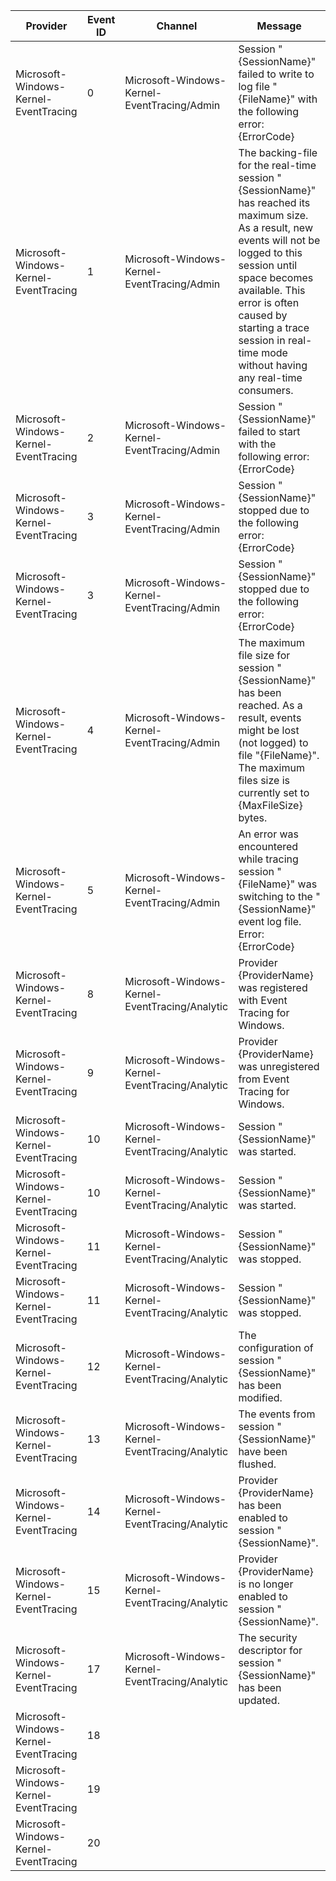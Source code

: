 Provider                               |  Event ID  |  Channel                                         |  Message
---------------------------------------|------------|--------------------------------------------------|-----------------------------------------------------------------------------------------------------------------------------------------------------------------------------------------------------------------------------------------------------------------------------------------------------
Microsoft-Windows-Kernel-EventTracing  |  0         |  Microsoft-Windows-Kernel-EventTracing/Admin     |  Session "{SessionName}" failed to write to log file "{FileName}" with the following error: {ErrorCode}
Microsoft-Windows-Kernel-EventTracing  |  1         |  Microsoft-Windows-Kernel-EventTracing/Admin     |  The backing-file for the real-time session "{SessionName}" has reached its maximum size. As a result, new events will not be logged to this session until space becomes available. This error is often caused by starting a trace session in real-time mode without having any real-time consumers.
Microsoft-Windows-Kernel-EventTracing  |  2         |  Microsoft-Windows-Kernel-EventTracing/Admin     |  Session "{SessionName}" failed to start with the following error: {ErrorCode}
Microsoft-Windows-Kernel-EventTracing  |  3         |  Microsoft-Windows-Kernel-EventTracing/Admin     |  Session "{SessionName}" stopped due to the following error: {ErrorCode}
Microsoft-Windows-Kernel-EventTracing  |  3         |  Microsoft-Windows-Kernel-EventTracing/Admin     |  Session "{SessionName}" stopped due to the following error: {ErrorCode}
Microsoft-Windows-Kernel-EventTracing  |  4         |  Microsoft-Windows-Kernel-EventTracing/Admin     |  The maximum file size for session "{SessionName}" has been reached. As a result, events might be lost (not logged) to file "{FileName}". The maximum files size is currently set to {MaxFileSize} bytes.
Microsoft-Windows-Kernel-EventTracing  |  5         |  Microsoft-Windows-Kernel-EventTracing/Admin     |  An error was encountered while tracing session "{FileName}" was switching to the "{SessionName}" event log file. Error: {ErrorCode}
Microsoft-Windows-Kernel-EventTracing  |  8         |  Microsoft-Windows-Kernel-EventTracing/Analytic  |  Provider {ProviderName} was registered with Event Tracing for Windows.
Microsoft-Windows-Kernel-EventTracing  |  9         |  Microsoft-Windows-Kernel-EventTracing/Analytic  |  Provider {ProviderName} was unregistered from Event Tracing for Windows.
Microsoft-Windows-Kernel-EventTracing  |  10        |  Microsoft-Windows-Kernel-EventTracing/Analytic  |  Session "{SessionName}" was started.
Microsoft-Windows-Kernel-EventTracing  |  10        |  Microsoft-Windows-Kernel-EventTracing/Analytic  |  Session "{SessionName}" was started.
Microsoft-Windows-Kernel-EventTracing  |  11        |  Microsoft-Windows-Kernel-EventTracing/Analytic  |  Session "{SessionName}" was stopped.
Microsoft-Windows-Kernel-EventTracing  |  11        |  Microsoft-Windows-Kernel-EventTracing/Analytic  |  Session "{SessionName}" was stopped.
Microsoft-Windows-Kernel-EventTracing  |  12        |  Microsoft-Windows-Kernel-EventTracing/Analytic  |  The configuration of session "{SessionName}" has been modified.
Microsoft-Windows-Kernel-EventTracing  |  13        |  Microsoft-Windows-Kernel-EventTracing/Analytic  |  The events from session "{SessionName}" have been flushed.
Microsoft-Windows-Kernel-EventTracing  |  14        |  Microsoft-Windows-Kernel-EventTracing/Analytic  |  Provider {ProviderName} has been enabled to session "{SessionName}".
Microsoft-Windows-Kernel-EventTracing  |  15        |  Microsoft-Windows-Kernel-EventTracing/Analytic  |  Provider {ProviderName} is no longer enabled to session "{SessionName}".
Microsoft-Windows-Kernel-EventTracing  |  17        |  Microsoft-Windows-Kernel-EventTracing/Analytic  |  The security descriptor for session "{SessionName}" has been updated.
Microsoft-Windows-Kernel-EventTracing  |  18        |                                                  |
Microsoft-Windows-Kernel-EventTracing  |  19        |                                                  |
Microsoft-Windows-Kernel-EventTracing  |  20        |                                                  |